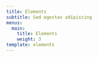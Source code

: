 ```yaml
---
title: Elements
subtitle: Sed egestas adipiscing
menus:
  main:
    title: Elements
    weight: 3
template: elements
---
```

